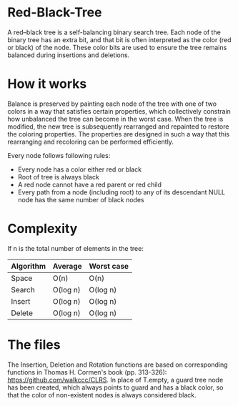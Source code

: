 # Red-Black-Tree

A red–black tree is a self-balancing binary search tree. Each node of the binary tree has an extra bit, and that bit is often interpreted as the color (red or black) of the node. These color bits are used to ensure the tree remains balanced during insertions and deletions.

# How it works

Balance is preserved by painting each node of the tree with one of two colors in a way that satisfies certain properties, which collectively constrain how unbalanced the tree can become in the worst case. When the tree is modified, the new tree is subsequently rearranged and repainted to restore the coloring properties. The properties are designed in such a way that this rearranging and recoloring can be performed efficiently.

Every node follows following rules:
* Every node has a color either red or black
* Root of tree is always black
* A red node cannot have a red parent or red child
* Every path from a node (including root) to any of its descendant NULL node has the same number of black nodes

# Complexity

If n is the total number of elements in the tree:
 
 Algorithm  | Average | Worst case
 ---------- | ------- | ----------
  Space		   | O(n)	    |O(n)
  Search	   |	O(log n)	|O(log n)
  Insert	  	| O(log n)	|O(log n)
  Delete	  	| O(log n)	|O(log n)
  
  # The files
  
  The Insertion, Deletion and Rotation functions are based on
corresponding functions in Thomas H. Cormen's book (pp. 313-326):
https://github.com/walkccc/CLRS.
In place of T.empty, a guard tree node has been created, which always points to
guard and has a black color, so that the color of non-existent nodes is always considered
black.
